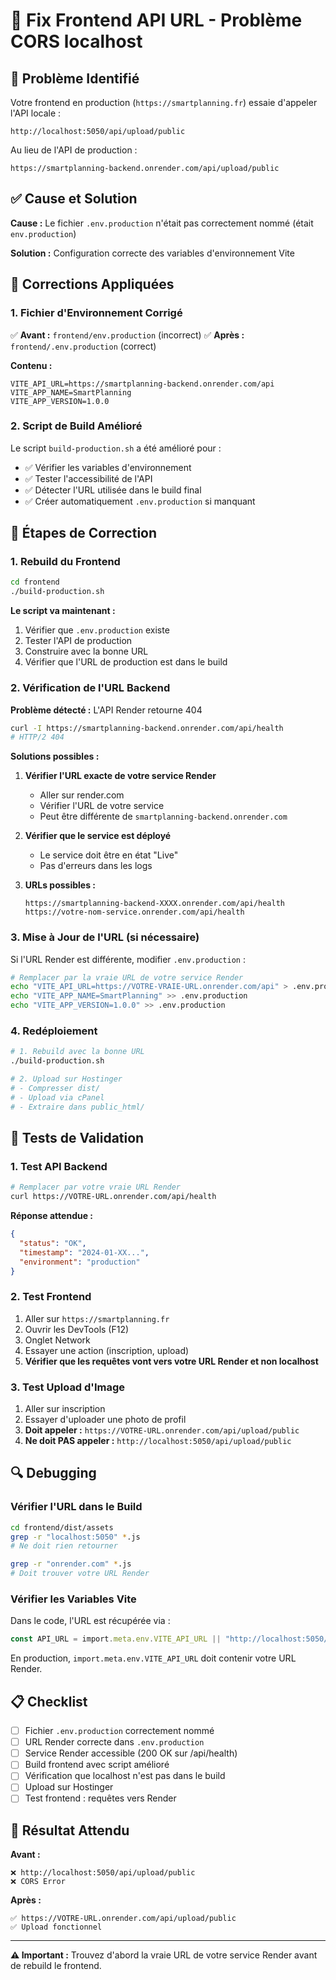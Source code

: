 # 🔧 Fix Frontend API URL - Problème CORS localhost

## 🚨 Problème Identifié

Votre frontend en production (`https://smartplanning.fr`) essaie d'appeler l'API locale :

```
http://localhost:5050/api/upload/public
```

Au lieu de l'API de production :

```
https://smartplanning-backend.onrender.com/api/upload/public
```

## ✅ Cause et Solution

**Cause :** Le fichier `.env.production` n'était pas correctement nommé (était `env.production`)

**Solution :** Configuration correcte des variables d'environnement Vite

## 🚀 Corrections Appliquées

### 1. Fichier d'Environnement Corrigé

✅ **Avant :** `frontend/env.production` (incorrect)
✅ **Après :** `frontend/.env.production` (correct)

**Contenu :**

```
VITE_API_URL=https://smartplanning-backend.onrender.com/api
VITE_APP_NAME=SmartPlanning
VITE_APP_VERSION=1.0.0
```

### 2. Script de Build Amélioré

Le script `build-production.sh` a été amélioré pour :

- ✅ Vérifier les variables d'environnement
- ✅ Tester l'accessibilité de l'API
- ✅ Détecter l'URL utilisée dans le build final
- ✅ Créer automatiquement `.env.production` si manquant

## 🔧 Étapes de Correction

### 1. Rebuild du Frontend

```bash
cd frontend
./build-production.sh
```

**Le script va maintenant :**

1. Vérifier que `.env.production` existe
2. Tester l'API de production
3. Construire avec la bonne URL
4. Vérifier que l'URL de production est dans le build

### 2. Vérification de l'URL Backend

**Problème détecté :** L'API Render retourne 404

```bash
curl -I https://smartplanning-backend.onrender.com/api/health
# HTTP/2 404
```

**Solutions possibles :**

1. **Vérifier l'URL exacte de votre service Render**

   - Aller sur render.com
   - Vérifier l'URL de votre service
   - Peut être différente de `smartplanning-backend.onrender.com`

2. **Vérifier que le service est déployé**

   - Le service doit être en état "Live"
   - Pas d'erreurs dans les logs

3. **URLs possibles :**
   ```
   https://smartplanning-backend-XXXX.onrender.com/api/health
   https://votre-nom-service.onrender.com/api/health
   ```

### 3. Mise à Jour de l'URL (si nécessaire)

Si l'URL Render est différente, modifier `.env.production` :

```bash
# Remplacer par la vraie URL de votre service Render
echo "VITE_API_URL=https://VOTRE-VRAIE-URL.onrender.com/api" > .env.production
echo "VITE_APP_NAME=SmartPlanning" >> .env.production
echo "VITE_APP_VERSION=1.0.0" >> .env.production
```

### 4. Redéploiement

```bash
# 1. Rebuild avec la bonne URL
./build-production.sh

# 2. Upload sur Hostinger
# - Compresser dist/
# - Upload via cPanel
# - Extraire dans public_html/
```

## 🧪 Tests de Validation

### 1. Test API Backend

```bash
# Remplacer par votre vraie URL Render
curl https://VOTRE-URL.onrender.com/api/health
```

**Réponse attendue :**

```json
{
  "status": "OK",
  "timestamp": "2024-01-XX...",
  "environment": "production"
}
```

### 2. Test Frontend

1. Aller sur `https://smartplanning.fr`
2. Ouvrir les DevTools (F12)
3. Onglet Network
4. Essayer une action (inscription, upload)
5. **Vérifier que les requêtes vont vers votre URL Render et non localhost**

### 3. Test Upload d'Image

1. Aller sur inscription
2. Essayer d'uploader une photo de profil
3. **Doit appeler :** `https://VOTRE-URL.onrender.com/api/upload/public`
4. **Ne doit PAS appeler :** `http://localhost:5050/api/upload/public`

## 🔍 Debugging

### Vérifier l'URL dans le Build

```bash
cd frontend/dist/assets
grep -r "localhost:5050" *.js
# Ne doit rien retourner

grep -r "onrender.com" *.js
# Doit trouver votre URL Render
```

### Vérifier les Variables Vite

Dans le code, l'URL est récupérée via :

```typescript
const API_URL = import.meta.env.VITE_API_URL || "http://localhost:5050/api";
```

En production, `import.meta.env.VITE_API_URL` doit contenir votre URL Render.

## 📋 Checklist

- [ ] Fichier `.env.production` correctement nommé
- [ ] URL Render correcte dans `.env.production`
- [ ] Service Render accessible (200 OK sur /api/health)
- [ ] Build frontend avec script amélioré
- [ ] Vérification que localhost n'est pas dans le build
- [ ] Upload sur Hostinger
- [ ] Test frontend : requêtes vers Render

## 🎯 Résultat Attendu

**Avant :**

```
❌ http://localhost:5050/api/upload/public
❌ CORS Error
```

**Après :**

```
✅ https://VOTRE-URL.onrender.com/api/upload/public
✅ Upload fonctionnel
```

---

**⚠️ Important :** Trouvez d'abord la vraie URL de votre service Render avant de rebuild le frontend.
